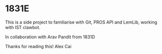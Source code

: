# 1831E
This is a side project to familiarise with Git, PROS API and LemLib, working with IST clawbot.

In collaboration with Arav Pandit from 1831D

Thanks for reading this!
Alex Cai
